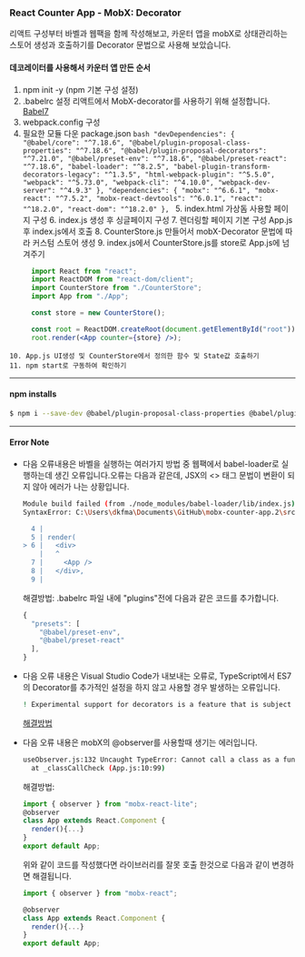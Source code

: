 ### React Counter App - MobX: Decorator
  리액트 구성부터 바벨과 웹팩을 함께 작성해보고,
  카운터 앱을 mobX로 상태관리하는 스토어 생성과 호출하기를
  Decorator 문법으로 사용해 보았습니다.
    
    
#### 데코레이터를 사용해서 카운터 앱 만든 순서
  1. npm init -y (npm 기본 구성 설정)
  2. .babelrc 설정
    리액트에서 MobX-decorator를 사용하기 위해 설정합니다.  
    [Babel7](https://ko.mobx.js.org/enabling-decorators.html) 
  3. webpack.config 구성
  4. 필요한 모듈 다운
    package.json
    ```bash
      "devDependencies": {
        "@babel/core": "^7.18.6",
        "@babel/plugin-proposal-class-properties": "^7.18.6",
        "@babel/plugin-proposal-decorators": "^7.21.0",
        "@babel/preset-env": "^7.18.6",
        "@babel/preset-react": "^7.18.6",
        "babel-loader": "^8.2.5",
        "babel-plugin-transform-decorators-legacy": "^1.3.5",
        "html-webpack-plugin": "^5.5.0",
        "webpack": "^5.73.0",
        "webpack-cli": "^4.10.0",
        "webpack-dev-server": "^4.9.3"
      },
      "dependencies": {
        "mobx": "^6.6.1",
        "mobx-react": "^7.5.2",
        "mobx-react-devtools": "^6.0.1",
        "react": "^18.2.0",
        "react-dom": "^18.2.0"
      },
    ```
    5. index.html 가상돔 사용할 페이지 구성
    6. index.js 생성 후 싱글페이지 구성
    7. 렌더링할 페이지 기본 구성 App.js 후 index.js에서 호출
    8. CounterStore.js 만들어서 mobX-Decorator 문법에 따라 커스텀 스토어 생성
    9. index.js에서 CounterStore.js를 store로 App.js에 넘겨주기  
      ```jsx
        import React from "react";
        import ReactDOM from "react-dom/client";
        import CounterStore from "./CounterStore";
        import App from "./App";

        const store = new CounterStore();

        const root = ReactDOM.createRoot(document.getElementById("root"));
        root.render(<App counter={store} />);
      ```
    10. App.js UI생성 및 CounterStore에서 정의한 함수 및 State값 호출하기
    11. npm start로 구동하여 확인하기  
---
#### npm installs
```bash
$ npm i --save-dev @babel/plugin-proposal-class-properties @babel/plugin-proposal-decorators 
```
---
#### Error Note
- 다음 오류내용은 바벨을 실행하는 여러가지 방법 중 웹팩에서 babel-loader로 실행하는데 생긴 오류입니다.오류는 다음과 같은데, JSX의 <> 태그 문법이 변환이 되지 않아 에러가 나는 상황입니다.  
  ```bash
  Module build failed (from ./node_modules/babel-loader/lib/index.js):
  SyntaxError: C:\Users\dkfma\Documents\GitHub\mobx-counter-app.2\src\index.js: Support for the experimental syntax 'jsx' isn't currently enabled (6:3):

    4 |
    5 | render(
  > 6 |   <div>
      |   ^
    7 |     <App />
    8 |   </div>,
    9 |
  ```  
  해결방법: .babelrc 파일 내에 "plugins"전에 다음과 같은 코드를 추가합니다.  
  ```jsx
  { 
    "presets": [
      "@babel/preset-env",  
      "@babel/preset-react" 
    ],
  }
  ```  

- 다음 오류 내용은 Visual Studio Code가 내보내는 오류로, TypeScript에서 ES7의 Decorator를 추가적인 설정을 하지 않고 사용할 경우 발생하는 오류입니다.  
  ```bash
  ! Experimental support for decorators is a feature that is subject to change in a future release.
  ```  
  [해결방법](https://blog.ddark.kr/Experimental-support-for-decorators-is-a-feature-that-is-subject-to-change-in-a-future-release/)
  

- 다음 오류 내용은 mobX의 @observer를 사용할때 생기는 에러입니다.
  ```bash
  useObserver.js:132 Uncaught TypeError: Cannot call a class as a function
    at _classCallCheck (App.js:10:99)
  ```  
  해결방법:  
  ```jsx
  import { observer } from "mobx-react-lite";
  @observer
  class App extends React.Component {
    render(){...}
  }
  export default App;
  ```
  위와 같이 코드를 작성했다면 라이브러리를 잘못 호출 한것으로 다음과 같이 변경하면 해결됩니다.
  ```jsx
  import { observer } from "mobx-react";

  @observer
  class App extends React.Component {
    render(){...}
  }
  export default App;
  ```
